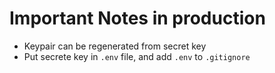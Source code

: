 # Important Notes in production

- Keypair can be regenerated from secret key
- Put secrete key in `.env` file, and add `.env` to `.gitignore`
